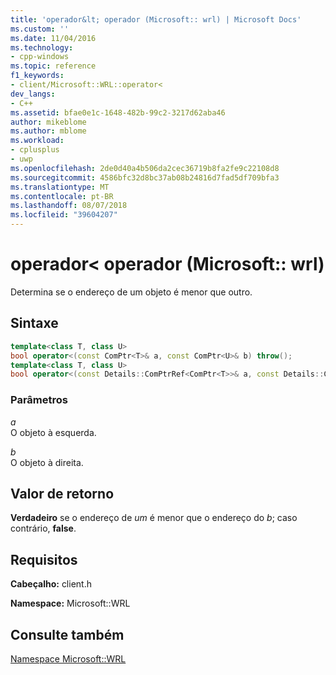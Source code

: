 ```yaml
---
title: 'operador&lt; operador (Microsoft:: wrl) | Microsoft Docs'
ms.custom: ''
ms.date: 11/04/2016
ms.technology:
- cpp-windows
ms.topic: reference
f1_keywords:
- client/Microsoft::WRL::operator<
dev_langs:
- C++
ms.assetid: bfae0e1c-1648-482b-99c2-3217d62aba46
author: mikeblome
ms.author: mblome
ms.workload:
- cplusplus
- uwp
ms.openlocfilehash: 2de0d40a4b506da2cec36719b8fa2fe9c22108d8
ms.sourcegitcommit: 4586bfc32d8bc37ab08b24816d7fad5df709bfa3
ms.translationtype: MT
ms.contentlocale: pt-BR
ms.lasthandoff: 08/07/2018
ms.locfileid: "39604207"
---
```

# <a name="operatorlt-operator-microsoftwrl"></a>operador&lt; operador (Microsoft:: wrl)
Determina se o endereço de um objeto é menor que outro.  
  
## <a name="syntax"></a>Sintaxe  
  
```cpp  
template<class T, class U>  
bool operator<(const ComPtr<T>& a, const ComPtr<U>& b) throw();  
template<class T, class U>  
bool operator<(const Details::ComPtrRef<ComPtr<T>>& a, const Details::ComPtrRef<ComPtr<U>>& b) throw();  
```  
  
### <a name="parameters"></a>Parâmetros  
 *a*  
 O objeto à esquerda.  
  
 *b*  
 O objeto à direita.  
  
## <a name="return-value"></a>Valor de retorno  
 **Verdadeiro** se o endereço de *um* é menor que o endereço do *b*; caso contrário, **false**.  
  
## <a name="requirements"></a>Requisitos  
 **Cabeçalho:** client.h  
  
 **Namespace:** Microsoft::WRL  
  
## <a name="see-also"></a>Consulte também  
 [Namespace Microsoft::WRL](../windows/microsoft-wrl-namespace.md)